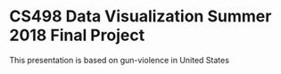 # CS498 Data Visualization Summer 2018 Final Project

This presentation is based on gun-violence in United States 

